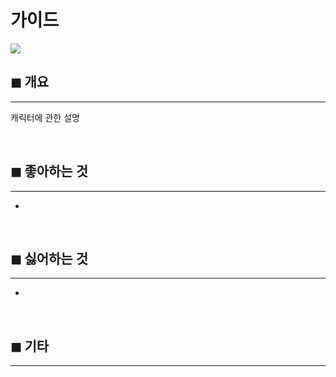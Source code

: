 # 가이드

<img src="../img/toughguy_port.png">

## ◼︎ 개요
---
캐릭터에 관한 설명

<br>

## ◼︎ 좋아하는 것
---

- 
<br>


## ◼︎ 싫어하는 것
---
- 
<br>

## ◼︎ 기타
---


<br>
